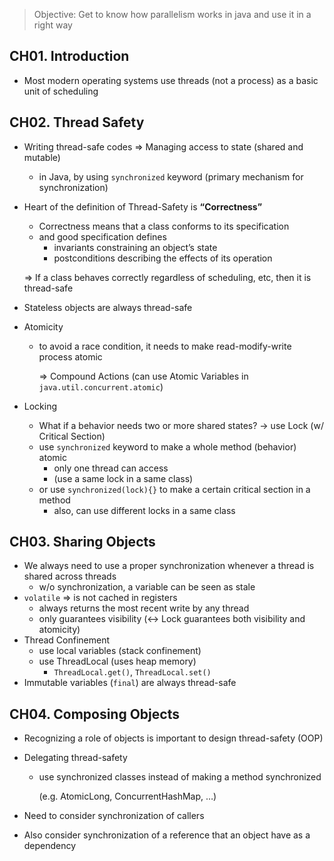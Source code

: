 > Objective: Get to know how parallelism works in java and use it in a right way
> 

## CH01. Introduction

- Most modern operating systems use threads (not a process) as a basic unit of scheduling

## CH02. Thread Safety

- Writing thread-safe codes ⇒ Managing access to state (shared and mutable)
    - in Java, by using `synchronized` keyword (primary mechanism for synchronization)
- Heart of the definition of Thread-Safety is **“Correctness”**
    - Correctness means that a class conforms to its specification
    - and good specification defines
        - invariants constraining an object’s state
        - postconditions describing the effects of its operation
    
    ⇒ If a class behaves correctly regardless of scheduling, etc, then it is thread-safe
    
- Stateless objects are always thread-safe
- Atomicity
    - to avoid a race condition, it needs to make read-modify-write process atomic
        
        ⇒ Compound Actions (can use Atomic Variables in `java.util.concurrent.atomic`)
        
- Locking
    - What if a behavior needs two or more shared states? → use Lock (w/ Critical Section)
    - use `synchronized` keyword to make a whole method (behavior) atomic
        - only one thread can access
        - (use a same lock in a same class)
    - or use `synchronized(lock){}` to make a certain critical section in a method
        - also, can use different locks in a same class

## CH03. Sharing Objects

- We always need to use a proper synchronization whenever a thread is shared across threads
    - w/o synchronization, a variable can be seen as stale
- `volatile` ⇒ is not cached in registers
    - always returns the most recent write by any thread
    - only guarantees visibility (↔ Lock guarantees both visibility and atomicity)
- Thread Confinement
    - use local variables (stack confinement)
    - use ThreadLocal (uses heap memory)
        - `ThreadLocal.get()`, `ThreadLocal.set()`
- Immutable variables (`final`) are always thread-safe

## CH04. Composing Objects

- Recognizing a role of objects is important to design thread-safety (OOP)
- Delegating thread-safety
    - use synchronized classes instead of making a method synchronized
        
        (e.g. AtomicLong, ConcurrentHashMap, …)
        
- Need to consider synchronization of callers
- Also consider synchronization of a reference that an object have as a dependency